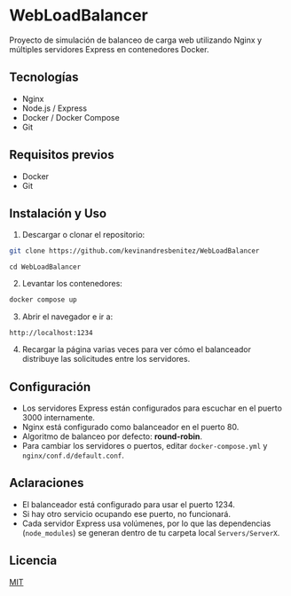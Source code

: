 # WebLoadBalancer
Proyecto de simulación de balanceo de carga web utilizando Nginx y múltiples servidores Express en contenedores Docker.
## Tecnologías
- Nginx
- Node.js / Express
- Docker / Docker Compose
- Git

## Requisitos previos
- Docker
- Git

## Instalación y Uso

1. Descargar o clonar el repositorio:
```bash
git clone https://github.com/kevinandresbenitez/WebLoadBalancer
```
```
cd WebLoadBalancer
```
2. Levantar los contenedores:
```bash
docker compose up
```
3. Abrir el navegador e ir a:
```
http://localhost:1234
```
4. Recargar la página varias veces para ver cómo el balanceador distribuye las solicitudes entre los servidores.

## Configuración
* Los servidores Express están configurados para escuchar en el puerto 3000 internamente.
* Nginx está configurado como balanceador en el puerto 80.
* Algoritmo de balanceo por defecto: **round-robin**.
* Para cambiar los servidores o puertos, editar `docker-compose.yml` y `nginx/conf.d/default.conf`.

## Aclaraciones
* El balanceador está configurado para usar el puerto 1234.
* Si hay otro servicio ocupando ese puerto, no funcionará.
* Cada servidor Express usa volúmenes, por lo que las dependencias (`node_modules`) se generan dentro de tu carpeta local `Servers/ServerX`.

## Licencia

[MIT](LICENSE)
